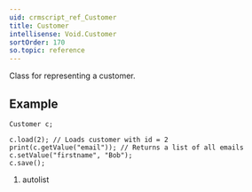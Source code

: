 ```yaml
---
uid: crmscript_ref_Customer
title: Customer
intellisense: Void.Customer
sortOrder: 170
so.topic: reference
---
```



Class for representing a customer.




## Example


    Customer c;
    
    c.load(2); // Loads customer with id = 2
    print(c.getValue("email")); // Returns a list of all emails
    c.setValue("firstname", "Bob");
    c.save();




1. autolist

